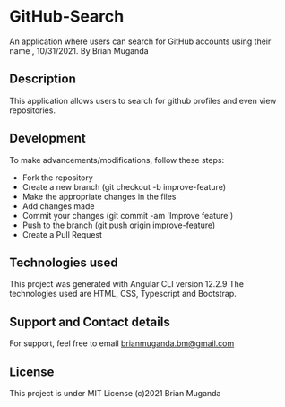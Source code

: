 # GitHub-Search

An application where users can search for GitHub accounts using their name , 10/31/2021.
By Brian Muganda

## Description

This application allows users to search for github profiles and even view repositories.
## Development
To make advancements/modifications, follow these steps:

* Fork the repository
* Create a new branch (git checkout -b improve-feature)
* Make the appropriate changes in the files
* Add changes made
* Commit your changes (git commit -am 'Improve feature')
* Push to the branch (git push origin improve-feature)
* Create a Pull Request

## Technologies used 

This project was generated with Angular CLI version 12.2.9 The technologies used are HTML, CSS, Typescript and Bootstrap.

## Support and Contact details

For support, feel free to email brianmuganda.bm@gmail.com

## License
This project is under MIT License (c)2021 Brian Muganda
